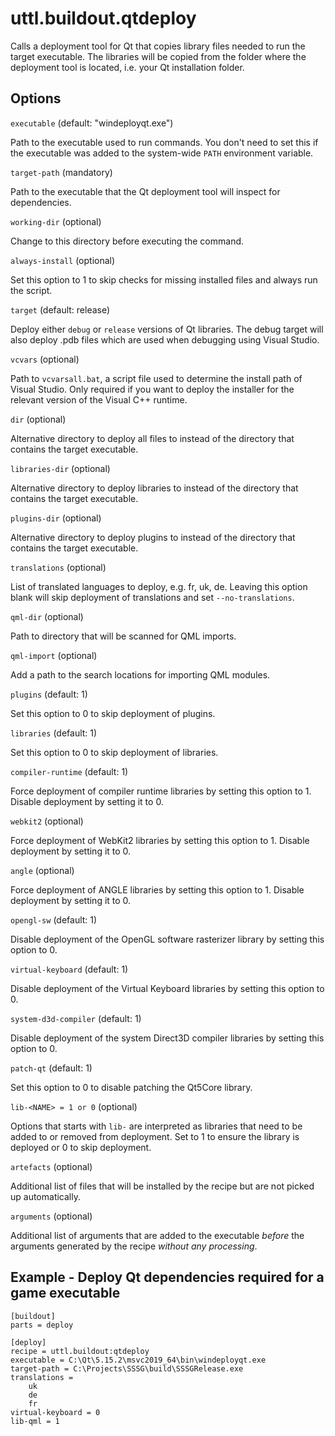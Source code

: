 # uttl.buildout.qtdeploy

Calls a deployment tool for Qt that copies library files needed to run the target executable. The libraries will be copied from the folder where the deployment tool is located, i.e. your Qt installation folder.

## Options 

`executable` (default: "windeployqt.exe")

Path to the executable used to run commands. You don't need to set this if the executable was added to the system-wide `PATH` environment variable.

`target-path` (mandatory)

Path to the executable that the Qt deployment tool will inspect for dependencies.

`working-dir` (optional)

Change to this directory before executing the command.

`always-install` (optional)

Set this option to 1 to skip checks for missing installed files and always run the script.

`target` (default: release)

Deploy either `debug` or `release` versions of Qt libraries. The debug target will also deploy .pdb files which are used when debugging using Visual Studio.

`vcvars` (optional)

Path to `vcvarsall.bat`, a script file used to determine the install path of Visual Studio. Only required if you want to deploy the installer for the relevant version of the Visual C++ runtime.

`dir` (optional)

Alternative directory to deploy all files to instead of the directory that contains the target executable.

`libraries-dir` (optional)

Alternative directory to deploy libraries to instead of the directory that contains the target executable.

`plugins-dir` (optional)

Alternative directory to deploy plugins to instead of the directory that contains the target executable.

`translations` (optional)

List of translated languages to deploy, e.g. fr, uk, de. Leaving this option blank will skip deployment of translations and set `--no-translations`.

`qml-dir` (optional)

Path to directory that will be scanned for QML imports.

`qml-import` (optional)

Add a path to the search locations for importing QML modules.

`plugins` (default: 1)

Set this option to 0 to skip deployment of plugins.

`libraries` (default: 1)

Set this option to 0 to skip deployment of libraries.

`compiler-runtime` (default: 1)

Force deployment of compiler runtime libraries by setting this option to 1. Disable deployment by setting it to 0.

`webkit2` (optional)

Force deployment of WebKit2 libraries by setting this option to 1. Disable deployment by setting it to 0.

`angle` (optional)

Force deployment of ANGLE libraries by setting this option to 1. Disable deployment by setting it to 0.

`opengl-sw` (default: 1)

Disable deployment of the OpenGL software rasterizer library by setting this option to 0.

`virtual-keyboard` (default: 1)

Disable deployment of the Virtual Keyboard libraries by setting this option to 0.

`system-d3d-compiler` (default: 1)

Disable deployment of the system Direct3D compiler libraries by setting this option to 0.

`patch-qt` (default: 1)

Set this option to 0 to disable patching the Qt5Core library.

`lib-<NAME> = 1 or 0` (optional)

Options that starts with `lib-` are interpreted as libraries that need to be added to or removed from deployment. Set to 1 to ensure the library is deployed or 0 to skip deployment.

`artefacts` (optional)

Additional list of files that will be installed by the recipe but are not picked up automatically.

`arguments` (optional)

Additional list of arguments that are added to the executable _before_ the arguments generated by the recipe _without any processing_.

## Example - Deploy Qt dependencies required for a game executable

	[buildout]
	parts = deploy

	[deploy]
	recipe = uttl.buildout:qtdeploy
	executable = C:\Qt\5.15.2\msvc2019_64\bin\windeployqt.exe
	target-path = C:\Projects\SSSG\build\SSSGRelease.exe
	translations =
		uk
		de
		fr
	virtual-keyboard = 0
	lib-qml = 1